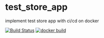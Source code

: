 # test_store_app
implement test store app with ci/cd on docker


[![Build Status](https://travis-ci.com/mhsh88/test_store_app.svg)](https://travis-ci.com/mhsh88/test_store_app)
[![docker build](https://img.shields.io/docker/cloud/build/mhsh88/test_store_app)](https://cloud.docker.com/u/astorprotect/repository/docker/mhsh88/test_store_app)
